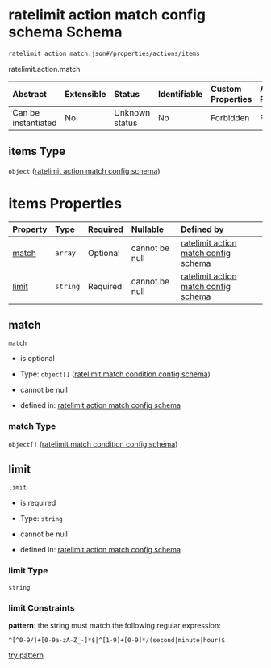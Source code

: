 # ratelimit action match config schema Schema

```txt
ratelimit_action_match.json#/properties/actions/items
```

ratelimit.action.match

| Abstract            | Extensible | Status         | Identifiable | Custom Properties | Additional Properties | Access Restrictions | Defined In                                                                    |
| :------------------ | :--------- | :------------- | :----------- | :---------------- | :-------------------- | :------------------ | :---------------------------------------------------------------------------- |
| Can be instantiated | No         | Unknown status | No           | Forbidden         | Forbidden             | none                | [route\_ratelimit.json\*](../out/route_ratelimit.json "open original schema") |

## items Type

`object` ([ratelimit action match config schema](route_ratelimit-properties-list-of-ratelimit-action-match-ratelimit-action-match-config-schema.md))

# items Properties

| Property        | Type     | Required | Nullable       | Defined by                                                                                                                                                     |
| :-------------- | :------- | :------- | :------------- | :------------------------------------------------------------------------------------------------------------------------------------------------------------- |
| [match](#match) | `array`  | Optional | cannot be null | [ratelimit action match config schema](ratelimit_action_match-properties-list-of-ratelimit-match-condition.md "ratelimit_action_match.json#/properties/match") |
| [limit](#limit) | `string` | Required | cannot be null | [ratelimit action match config schema](ratelimit_action_match-properties-limit.md "ratelimit_action_match.json#/properties/limit")                             |

## match



`match`

* is optional

* Type: `object[]` ([ratelimit match condition config schema](ratelimit_action_match-properties-list-of-ratelimit-match-condition-ratelimit-match-condition-config-schema.md))

* cannot be null

* defined in: [ratelimit action match config schema](ratelimit_action_match-properties-list-of-ratelimit-match-condition.md "ratelimit_action_match.json#/properties/match")

### match Type

`object[]` ([ratelimit match condition config schema](ratelimit_action_match-properties-list-of-ratelimit-match-condition-ratelimit-match-condition-config-schema.md))

## limit



`limit`

* is required

* Type: `string`

* cannot be null

* defined in: [ratelimit action match config schema](ratelimit_action_match-properties-limit.md "ratelimit_action_match.json#/properties/limit")

### limit Type

`string`

### limit Constraints

**pattern**: the string must match the following regular expression:&#x20;

```regexp
^[^0-9/]+[0-9a-zA-Z_-]*$|^[1-9]+[0-9]*/(second|minute|hour)$
```

[try pattern](https://regexr.com/?expression=%5E%5B%5E0-9%2F%5D%2B%5B0-9a-zA-Z_-%5D*%24%7C%5E%5B1-9%5D%2B%5B0-9%5D*%2F\(second%7Cminute%7Chour\)%24 "try regular expression with regexr.com")
